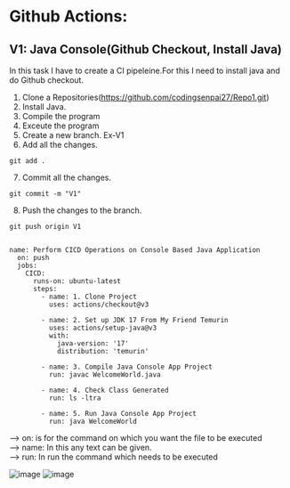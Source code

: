 # Github Actions:
## V1: Java Console(Github Checkout, Install Java)
In this task I have to create a CI pipeleine.For this I need to install java and do Github checkout.<br>

1. Clone a Repositories(https://github.com/codingsenpai27/Repo1.git) <br>
2. Install Java. <br>
3. Compile the program <br>
4. Exceute the program <br>
5. Create a new branch. Ex-V1 <br>
6. Add all the changes. <br>

``` 
git add .

 ```

7. Commit all the changes. <br>

``` 
git commit -m "V1"

 ```

8. Push the changes to the branch. <br>

``` 
git push origin V1

```

```

name: Perform CICD Operations on Console Based Java Application
  on: push
  jobs:
    CICD:
      runs-on: ubuntu-latest
      steps:
        - name: 1. Clone Project
          uses: actions/checkout@v3     

        - name: 2. Set up JDK 17 From My Friend Temurin
          uses: actions/setup-java@v3
          with:
            java-version: '17'
            distribution: 'temurin'

        - name: 3. Compile Java Console App Project
          run: javac WelcomeWorld.java

        - name: 4. Check Class Generated
          run: ls -ltra

        - name: 5. Run Java Console App Project
          run: java WelcomeWorld

```
--> on: is for the command on which you want the file to be executed <br>
--> name: In this any text can be given. <br>
--> run: In run the command which needs to be executed <br>

![image](https://github.com/NubeEra-Projects/MedicalSystem/assets/103624779/54bcdb11-25c7-462e-bdf7-d174cb424532)
![image](https://github.com/NubeEra-Projects/MedicalSystem/assets/103624779/e6adf356-0daa-49d3-9205-5e19a603ef79)






